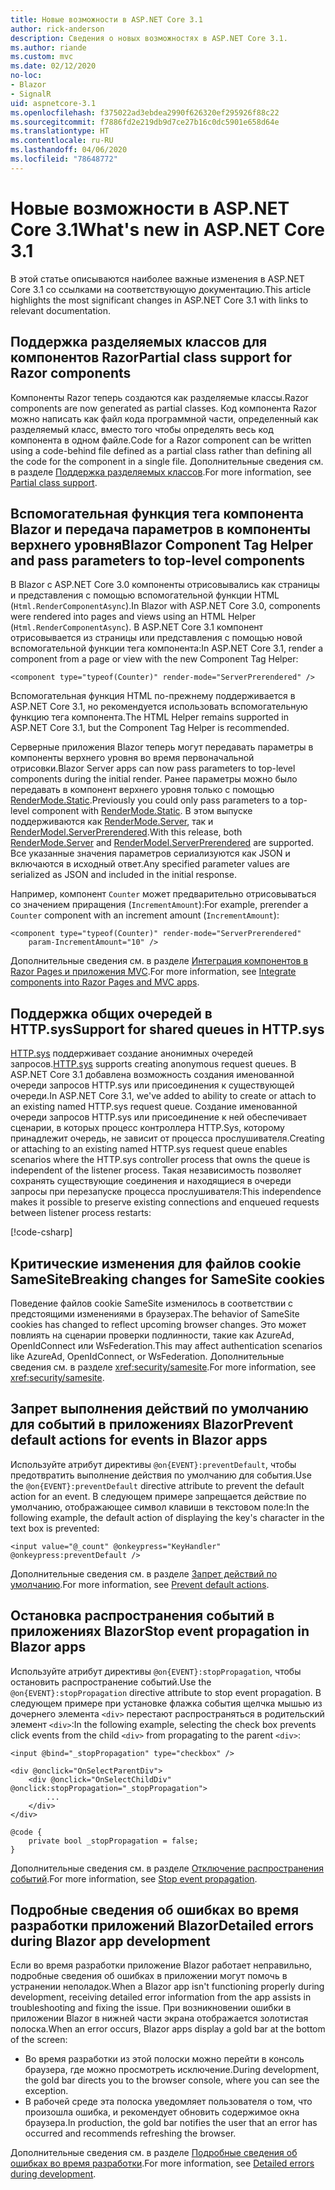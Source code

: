 ```yaml
---
title: Новые возможности в ASP.NET Core 3.1
author: rick-anderson
description: Сведения о новых возможностях в ASP.NET Core 3.1.
ms.author: riande
ms.custom: mvc
ms.date: 02/12/2020
no-loc:
- Blazor
- SignalR
uid: aspnetcore-3.1
ms.openlocfilehash: f375022ad3ebdea2990f626320ef295926f88c22
ms.sourcegitcommit: f7886fd2e219db9d7ce27b16c0dc5901e658d64e
ms.translationtype: HT
ms.contentlocale: ru-RU
ms.lasthandoff: 04/06/2020
ms.locfileid: "78648772"
---
```

# <a name="whats-new-in-aspnet-core-31"></a><span data-ttu-id="a4d4e-103">Новые возможности в ASP.NET Core 3.1</span><span class="sxs-lookup"><span data-stu-id="a4d4e-103">What's new in ASP.NET Core 3.1</span></span>

<span data-ttu-id="a4d4e-104">В этой статье описываются наиболее важные изменения в ASP.NET Core 3.1 со ссылками на соответствующую документацию.</span><span class="sxs-lookup"><span data-stu-id="a4d4e-104">This article highlights the most significant changes in ASP.NET Core 3.1 with links to relevant documentation.</span></span>

## <a name="partial-class-support-for-razor-components"></a><span data-ttu-id="a4d4e-105">Поддержка разделяемых классов для компонентов Razor</span><span class="sxs-lookup"><span data-stu-id="a4d4e-105">Partial class support for Razor components</span></span>

<span data-ttu-id="a4d4e-106">Компоненты Razor теперь создаются как разделяемые классы.</span><span class="sxs-lookup"><span data-stu-id="a4d4e-106">Razor components are now generated as partial classes.</span></span> <span data-ttu-id="a4d4e-107">Код компонента Razor можно написать как файл кода программной части, определенный как разделяемый класс, вместо того чтобы определять весь код компонента в одном файле.</span><span class="sxs-lookup"><span data-stu-id="a4d4e-107">Code for a Razor component can be written using a code-behind file defined as a partial class rather than defining all the code for the component in a single file.</span></span> <span data-ttu-id="a4d4e-108">Дополнительные сведения см. в разделе [Поддержка разделяемых классов](xref:blazor/components#partial-class-support).</span><span class="sxs-lookup"><span data-stu-id="a4d4e-108">For more information, see [Partial class support](xref:blazor/components#partial-class-support).</span></span>

## <a name="opno-locblazor-component-tag-helper-and-pass-parameters-to-top-level-components"></a><span data-ttu-id="a4d4e-109">Вспомогательная функция тега компонента Blazor и передача параметров в компоненты верхнего уровня</span><span class="sxs-lookup"><span data-stu-id="a4d4e-109">Blazor Component Tag Helper and pass parameters to top-level components</span></span>

<span data-ttu-id="a4d4e-110">В Blazor с ASP.NET Core 3.0 компоненты отрисовывались как страницы и представления с помощью вспомогательной функции HTML (`Html.RenderComponentAsync`).</span><span class="sxs-lookup"><span data-stu-id="a4d4e-110">In Blazor with ASP.NET Core 3.0, components were rendered into pages and views using an HTML Helper (`Html.RenderComponentAsync`).</span></span> <span data-ttu-id="a4d4e-111">В ASP.NET Core 3.1 компонент отрисовывается из страницы или представления с помощью новой вспомогательной функции тега компонента:</span><span class="sxs-lookup"><span data-stu-id="a4d4e-111">In ASP.NET Core 3.1, render a component from a page or view with the new Component Tag Helper:</span></span>

```cshtml
<component type="typeof(Counter)" render-mode="ServerPrerendered" />
```

<span data-ttu-id="a4d4e-112">Вспомогательная функция HTML по-прежнему поддерживается в ASP.NET Core 3.1, но рекомендуется использовать вспомогательную функцию тега компонента.</span><span class="sxs-lookup"><span data-stu-id="a4d4e-112">The HTML Helper remains supported in ASP.NET Core 3.1, but the Component Tag Helper is recommended.</span></span>

<span data-ttu-id="a4d4e-113">Серверные приложения Blazor теперь могут передавать параметры в компоненты верхнего уровня во время первоначальной отрисовки.</span><span class="sxs-lookup"><span data-stu-id="a4d4e-113">Blazor Server apps can now pass parameters to top-level components during the initial render.</span></span> <span data-ttu-id="a4d4e-114">Ранее параметры можно было передавать в компонент верхнего уровня только с помощью [RenderMode.Static](xref:Microsoft.AspNetCore.Mvc.Rendering.RenderMode.Static).</span><span class="sxs-lookup"><span data-stu-id="a4d4e-114">Previously you could only pass parameters to a top-level component with [RenderMode.Static](xref:Microsoft.AspNetCore.Mvc.Rendering.RenderMode.Static).</span></span> <span data-ttu-id="a4d4e-115">В этом выпуске поддерживаются как [RenderMode.Server](xref:Microsoft.AspNetCore.Mvc.Rendering.RenderMode.Server), так и [RenderModel.ServerPrerendered](xref:Microsoft.AspNetCore.Mvc.Rendering.RenderMode.ServerPrerendered).</span><span class="sxs-lookup"><span data-stu-id="a4d4e-115">With this release, both [RenderMode.Server](xref:Microsoft.AspNetCore.Mvc.Rendering.RenderMode.Server) and [RenderModel.ServerPrerendered](xref:Microsoft.AspNetCore.Mvc.Rendering.RenderMode.ServerPrerendered) are supported.</span></span> <span data-ttu-id="a4d4e-116">Все указанные значения параметров сериализуются как JSON и включаются в исходный ответ.</span><span class="sxs-lookup"><span data-stu-id="a4d4e-116">Any specified parameter values are serialized as JSON and included in the initial response.</span></span>

<span data-ttu-id="a4d4e-117">Например, компонент `Counter` может предварительно отрисовываться со значением приращения (`IncrementAmount`):</span><span class="sxs-lookup"><span data-stu-id="a4d4e-117">For example, prerender a `Counter` component with an increment amount (`IncrementAmount`):</span></span>

```cshtml
<component type="typeof(Counter)" render-mode="ServerPrerendered" 
    param-IncrementAmount="10" />
```

<span data-ttu-id="a4d4e-118">Дополнительные сведения см. в разделе [Интеграция компонентов в Razor Pages и приложения MVC](xref:blazor/integrate-components).</span><span class="sxs-lookup"><span data-stu-id="a4d4e-118">For more information, see [Integrate components into Razor Pages and MVC apps](xref:blazor/integrate-components).</span></span>

## <a name="support-for-shared-queues-in-httpsys"></a><span data-ttu-id="a4d4e-119">Поддержка общих очередей в HTTP.sys</span><span class="sxs-lookup"><span data-stu-id="a4d4e-119">Support for shared queues in HTTP.sys</span></span>

<span data-ttu-id="a4d4e-120">[HTTP.sys](xref:fundamentals/servers/httpsys) поддерживает создание анонимных очередей запросов.</span><span class="sxs-lookup"><span data-stu-id="a4d4e-120">[HTTP.sys](xref:fundamentals/servers/httpsys) supports creating anonymous request queues.</span></span> <span data-ttu-id="a4d4e-121">В ASP.NET Core 3.1 добавлена возможность создания именованной очереди запросов HTTP.sys или присоединения к существующей очереди.</span><span class="sxs-lookup"><span data-stu-id="a4d4e-121">In ASP.NET Core 3.1, we've added to ability to create or attach to an existing named HTTP.sys request queue.</span></span> <span data-ttu-id="a4d4e-122">Создание именованной очереди запросов HTTP.sys или присоединение к ней обеспечивает сценарии, в которых процесс контроллера HTTP.Sys, которому принадлежит очередь, не зависит от процесса прослушивателя.</span><span class="sxs-lookup"><span data-stu-id="a4d4e-122">Creating or attaching to an existing named HTTP.sys request queue enables scenarios where the HTTP.sys controller process that owns the queue is independent of the listener process.</span></span> <span data-ttu-id="a4d4e-123">Такая независимость позволяет сохранять существующие соединения и находящиеся в очереди запросы при перезапуске процесса прослушивателя:</span><span class="sxs-lookup"><span data-stu-id="a4d4e-123">This independence makes it possible to preserve existing connections and enqueued requests between listener process restarts:</span></span>

[!code-csharp[](sample/Program.cs?name=snippet)]

## <a name="breaking-changes-for-samesite-cookies"></a><span data-ttu-id="a4d4e-124">Критические изменения для файлов cookie SameSite</span><span class="sxs-lookup"><span data-stu-id="a4d4e-124">Breaking changes for SameSite cookies</span></span>

<span data-ttu-id="a4d4e-125">Поведение файлов cookie SameSite изменилось в соответствии с предстоящими изменениями в браузерах.</span><span class="sxs-lookup"><span data-stu-id="a4d4e-125">The behavior of SameSite cookies has changed to reflect upcoming browser changes.</span></span> <span data-ttu-id="a4d4e-126">Это может повлиять на сценарии проверки подлинности, такие как AzureAd, OpenIdConnect или WsFederation.</span><span class="sxs-lookup"><span data-stu-id="a4d4e-126">This may affect authentication scenarios like AzureAd, OpenIdConnect, or WsFederation.</span></span> <span data-ttu-id="a4d4e-127">Дополнительные сведения см. в разделе <xref:security/samesite>.</span><span class="sxs-lookup"><span data-stu-id="a4d4e-127">For more information, see <xref:security/samesite>.</span></span>

## <a name="prevent-default-actions-for-events-in-opno-locblazor-apps"></a><span data-ttu-id="a4d4e-128">Запрет выполнения действий по умолчанию для событий в приложениях Blazor</span><span class="sxs-lookup"><span data-stu-id="a4d4e-128">Prevent default actions for events in Blazor apps</span></span>

<span data-ttu-id="a4d4e-129">Используйте атрибут директивы `@on{EVENT}:preventDefault`, чтобы предотвратить выполнение действия по умолчанию для события.</span><span class="sxs-lookup"><span data-stu-id="a4d4e-129">Use the `@on{EVENT}:preventDefault` directive attribute to prevent the default action for an event.</span></span> <span data-ttu-id="a4d4e-130">В следующем примере запрещается действие по умолчанию, отображающее символ клавиши в текстовом поле:</span><span class="sxs-lookup"><span data-stu-id="a4d4e-130">In the following example, the default action of displaying the key's character in the text box is prevented:</span></span>

```razor
<input value="@_count" @onkeypress="KeyHandler" @onkeypress:preventDefault />
```

<span data-ttu-id="a4d4e-131">Дополнительные сведения см. в разделе [Запрет действий по умолчанию](xref:blazor/event-handling#prevent-default-actions).</span><span class="sxs-lookup"><span data-stu-id="a4d4e-131">For more information, see [Prevent default actions](xref:blazor/event-handling#prevent-default-actions).</span></span>

## <a name="stop-event-propagation-in-opno-locblazor-apps"></a><span data-ttu-id="a4d4e-132">Остановка распространения событий в приложениях Blazor</span><span class="sxs-lookup"><span data-stu-id="a4d4e-132">Stop event propagation in Blazor apps</span></span>

<span data-ttu-id="a4d4e-133">Используйте атрибут директивы `@on{EVENT}:stopPropagation`, чтобы остановить распространение событий.</span><span class="sxs-lookup"><span data-stu-id="a4d4e-133">Use the `@on{EVENT}:stopPropagation` directive attribute to stop event propagation.</span></span> <span data-ttu-id="a4d4e-134">В следующем примере при установке флажка события щелчка мышью из дочернего элемента `<div>` перестают распространяться в родительский элемент `<div>`:</span><span class="sxs-lookup"><span data-stu-id="a4d4e-134">In the following example, selecting the check box prevents click events from the child `<div>` from propagating to the parent `<div>`:</span></span>

```razor
<input @bind="_stopPropagation" type="checkbox" />

<div @onclick="OnSelectParentDiv">
    <div @onclick="OnSelectChildDiv" @onclick:stopPropagation="_stopPropagation">
        ...
    </div>
</div>

@code {
    private bool _stopPropagation = false;
}
```

<span data-ttu-id="a4d4e-135">Дополнительные сведения см. в разделе [Отключение распространения событий](xref:blazor/event-handling#stop-event-propagation).</span><span class="sxs-lookup"><span data-stu-id="a4d4e-135">For more information, see [Stop event propagation](xref:blazor/event-handling#stop-event-propagation).</span></span>

## <a name="detailed-errors-during-opno-locblazor-app-development"></a><span data-ttu-id="a4d4e-136">Подробные сведения об ошибках во время разработки приложений Blazor</span><span class="sxs-lookup"><span data-stu-id="a4d4e-136">Detailed errors during Blazor app development</span></span>

<span data-ttu-id="a4d4e-137">Если во время разработки приложение Blazor работает неправильно, подробные сведения об ошибках в приложении могут помочь в устранении неполадок.</span><span class="sxs-lookup"><span data-stu-id="a4d4e-137">When a Blazor app isn't functioning properly during development, receiving detailed error information from the app assists in troubleshooting and fixing the issue.</span></span> <span data-ttu-id="a4d4e-138">При возникновении ошибки в приложении Blazor в нижней части экрана отображается золотистая полоска.</span><span class="sxs-lookup"><span data-stu-id="a4d4e-138">When an error occurs, Blazor apps display a gold bar at the bottom of the screen:</span></span>

* <span data-ttu-id="a4d4e-139">Во время разработки из этой полоски можно перейти в консоль браузера, где можно просмотреть исключение.</span><span class="sxs-lookup"><span data-stu-id="a4d4e-139">During development, the gold bar directs you to the browser console, where you can see the exception.</span></span>
* <span data-ttu-id="a4d4e-140">В рабочей среде эта полоска уведомляет пользователя о том, что произошла ошибка, и рекомендует обновить содержимое окна браузера.</span><span class="sxs-lookup"><span data-stu-id="a4d4e-140">In production, the gold bar notifies the user that an error has occurred and recommends refreshing the browser.</span></span>

<span data-ttu-id="a4d4e-141">Дополнительные сведения см. в разделе [Подробные сведения об ошибках во время разработки](xref:blazor/handle-errors#detailed-errors-during-development).</span><span class="sxs-lookup"><span data-stu-id="a4d4e-141">For more information, see [Detailed errors during development](xref:blazor/handle-errors#detailed-errors-during-development).</span></span>
